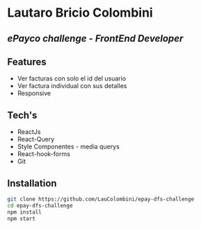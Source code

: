 # Lautaro Bricio Colombini
## _ePayco challenge - FrontEnd Developer_

## Features

- Ver facturas con solo el id del usuario
- Ver factura individual con sus detalles
- Responsive


## Tech's

- ReactJs
- React-Query
- Style Componentes - media querys
- React-hook-forms
- Git 


## Installation


```sh
git clone https://github.com/LauColombini/epay-dfs-challenge
cd epay-dfs-challenge
npm install
npm start
```
